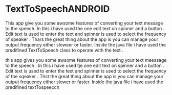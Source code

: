 # TextToSpeechANDROID
This app give you some awsome features of converting your text message to the speech. In this i have used the one edit text on spinner and a button . Edit text is used to enter the text and spinner is used to select the frequency of speaker . Thars the great thing about the app is you can manage your output frequency either sloweer or faster. Inside the java file i have used the predifined TextToSpeech class to operate with the text .

this app gives you some awsome features of converting your text meessage to the speech . In this i have used tje one edit text on spinner and a button . Edit text is used to enter the text and spinner is used to select the frequency of the sqeaker . Thst the great thing about the app is you can manage your output frequency either slower or faster. Inside the java file i have used the predifined textTospeecch 

